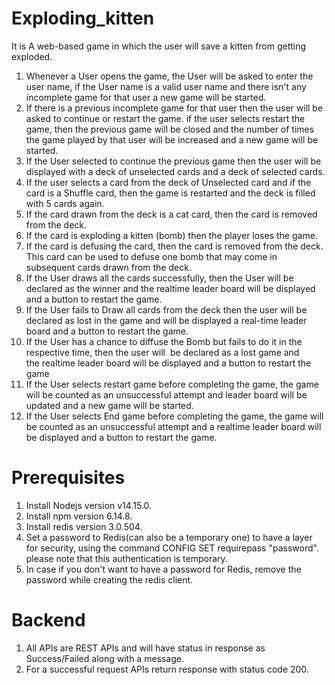 # Exploding_kitten
It is A web-based game in which the user will save a kitten from getting exploded.

1. Whenever a User opens the game, the User will be asked to enter the user name, if the User name is a valid user name and there isn't any incomplete game for that user a new game will be started.
2. If there is a previous incomplete game for that user then the user will be asked to continue or restart the game. if the user selects restart the game, then the previous game will be closed and the number of times the game played by that user will be increased and a new game will be started.
3. If the User selected to continue the previous game then the user will be displayed with a deck of unselected cards and a deck of selected cards.
4. If the user selects a card from the deck of Unselected card and if the card is a Shuffle card, then the game is restarted and the deck is filled with 5 cards again.
5. If the card drawn from the deck is a cat card, then the card is removed from the deck.
6. If the card is exploding a kitten (bomb) then the player loses the game.
7. If the card is defusing the card, then the card is removed from the deck. This card can be used to defuse one bomb that may come in subsequent cards drawn from the deck.
8. If the User draws all the cards successfully, then the User will be declared as the winner and the realtime leader board will be displayed and a button to restart the game.
9. If the User fails to Draw all cards from the deck then the user will be declared as lost in the game and will be displayed a real-time leader board and a button to restart the game.
10. If the User has a chance to diffuse the Bomb but fails to do it in the respective time, then the user will  be declared as a lost game and the realtime leader board will be displayed and a button to restart the game
11. If the User selects restart game before completing the game, the game will be counted as an unsuccessful attempt and leader board will be updated and a new game will be started.
12. If the User selects End game before completing the game, the game will be counted as an unsuccessful attempt and a realtime leader board will be displayed and a button to restart the game.

# Prerequisites
1. Install Nodejs version v14.15.0.
2. Install npm version 6.14.8.
3. Install redis version 3.0.504.
4. Set a password to Redis(can also be a temporary one) to have a layer for security, using the command CONFIG SET requirepass "password". please note that this authentication is temporary.
5. In case if you don't want to have a password for Redis, remove the password while creating the redis client.

# Backend
1. All APIs are REST APIs and will have status in response as Success/Failed along with a message.
2. For a successful request APIs return response with status code 200.

